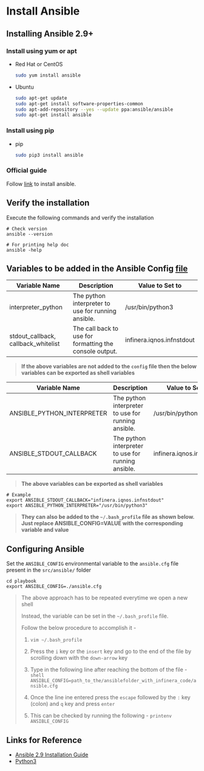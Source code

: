 # Install Ansible


## Installing Ansible 2.9+

### Install using yum or apt
- Red Hat or CentOS

     ```bash
     sudo yum install ansible
     ```

- Ubuntu

   ```bash
   sudo apt-get update
   sudo apt-get install software-properties-common
   sudo apt-add-repository --yes --update ppa:ansible/ansible
   sudo apt-get install ansible
   ```
### Install using pip
- pip

   ```bash
   sudo pip3 install ansible
   ```
### Official guide

Follow [link](./InstallAnsible.rst) to install ansible.


## Verify the installation
Execute the following commands and verify the installation

```shell
# Check version
ansible --version

# For printing help doc
ansible -help
```

## Variables to be added in the Ansible Config [file](../playbooks/ansible.cfg)

|Variable Name|Description|Value to Set to|
|----|-----|-----|
|interpreter_python|The python interpreter to use for running ansible.|/usr/bin/python3|
|stdout_callback, callback_whitelist|The call back to use for formatting the console output.|infinera.iqnos.infnstdout|

>**If the above variables are not added to the `config` file then the below variables can be exported as shell variables**

|Variable Name|Description|Value to Set to|
|----|-----|-----|
|ANSIBLE_PYTHON_INTERPRETER|The python interpreter to use for running ansible.|/usr/bin/python3|
|ANSIBLE_STDOUT_CALLBACK|The python interpreter to use for running ansible.|infinera.iqnos.infnstdout|

>**The above variables can be exported as shell variables**
```shell
# Example
export ANSIBLE_STDOUT_CALLBACK="infinera.iqnos.infnstdout"
export ANSIBLE_PYTHON_INTERPRETER="/usr/bin/python3"
```
>**They can also be added to the `~/.bash_profile` file as shown below. Just replace ANSIBLE_CONFIG=VALUE with the corresponding variable and value**

## Configuring Ansible 

Set the `ANSIBLE_CONFIG` environmental variable to the `ansible.cfg` file present in the `src/ansible/` folder

```shell
cd playbook
export ANSIBLE_CONFIG=./ansible.cfg
```
> The above approach has to be repeated everytime we open a new shell
>
> Instead, the variable can be set in the `~/.bash_profile` file.
>
> Follow the below procedure to accomplish it -
>
> 1. `vim ~/.bash_profile`
>
> 2. Press the `i` key or the `insert` key and go to the end of the file by scrolling down with the `down-arrow` key
>
> 3. Type in the following line after reaching the bottom of the file - `shell ANSIBLE_CONFIG=path_to_the/ansiblefolder_with_infinera_code/ansible.cfg`
>
> 4. Once the line ine entered press the `escape` followed by the `:` key (colon) and `q` key and press `enter`
>
> 5. This can be checked by running the following - `printenv ANSIBLE_CONFIG`

## Links for Reference

* [Ansible 2.9 Installation Guide](https://docs.ansible.com/ansible/latest/installation_guide/intro_installation.html)
* [Python3](https://www.python.org/downloads/)
